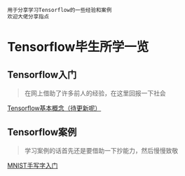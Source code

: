 ```markdown
用于分享学习Tensorflow的一些经验和案例
欢迎大佬分享指点
```
# Tensorflow毕生所学一览
## Tensorflow入门
>在网上借助了许多前人的经验，在这里回报一下社会

[Tensorflow基本概念（待更新呢）](Tensorflow/Tensorflow基本理解.md)

## Tensorflow案例
>学习案例的话首先还是要借助一下抄能力，然后慢慢致敬

[MNIST手写字入门](Tensorflow/MNIST手写字识别.md)
